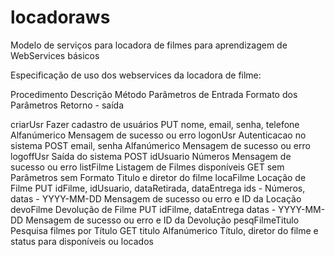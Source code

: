 # locadoraws
Modelo de serviços para locadora de filmes para aprendizagem de WebServices básicos

Especificação de uso dos webservices da locadora de filme:

Procedimento     Descrição                        Método   Parâmetros de Entrada                          Formato dos Parâmetros             Retorno - saída 

criarUsr         Fazer cadastro de usuários       PUT      nome, email, senha, telefone                   Alfanúmerico                       Mensagem de sucesso ou erro
logonUsr         Autenticacao no sistema          POST     email, senha                                   Alfanúmerico                       Mensagem de sucesso ou erro
logoffUsr        Saída do sistema                 POST     idUsuario                                      Números                            Mensagem de sucesso ou erro
listFilme        Listagem de Filmes disponíveis   GET      sem Parâmetros                                 sem Formato                        Titulo e diretor do filme
locaFilme        Locação de Filme                 PUT      idFilme, idUsuario, dataRetirada, dataEntrega  ids - Números, datas - YYYY-MM-DD  Mensagem de sucesso ou erro e ID da Locação
devoFilme        Devolução de Filme               PUT      idFilme, dataEntrega                           datas - YYYY-MM-DD                 Mensagem de sucesso ou erro e ID da Devolução
pesqFilmeTitulo  Pesquisa filmes por Título       GET      titulo                                         Alfanúmerico                       Título, diretor do filme e status para disponíveis ou locados                                    
